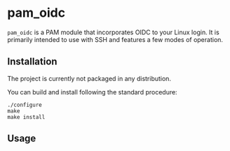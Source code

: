 # pam_oidc

`pam_oidc` is a PAM module that incorporates OIDC to your Linux login. It is primarily intended to use with SSH and features a few modes of operation.

## Installation

The project is currently not packaged in any distribution. 

You can build and install following the standard procedure:
```
./configure
make
make install
```

## Usage



<!-- ## Contributing

Pull requests are welcome. For major changes, please open an issue first
to discuss what you would like to change.

Please make sure to update tests as appropriate. -->

<!-- ## License

[MIT](https://choosealicense.com/licenses/mit/) -->